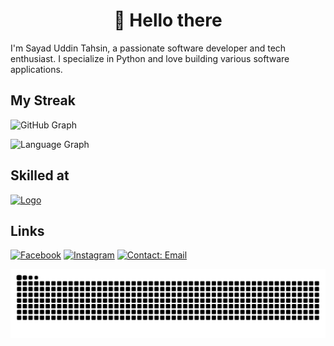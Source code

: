 <h1 align="center">👋 Hello there</h1>

I'm Sayad Uddin Tahsin, a passionate software developer and tech enthusiast. I specialize in Python and love building various software applications.

## My Streak

![GitHub Graph](https://github-readme-streak-stats.herokuapp.com?user=Sayad-Uddin-Tahsin&theme=aura&hide_border=true&date_format=M%20j%5B%2C%20Y%5D&fire=EB5454)

![Language Graph](https://github-readme-stats.vercel.app/api/top-langs?username=Sayad-Uddin-Tahsin&locale=en&hide_title=false&layout=compact&card_width=320&langs_count=5&theme=dracula&hide_border=true)

## Skilled at

<a href="#skilled-at" align="center">
  <picture><source media="(prefers-color-scheme: dark)" srcset="https://skillicons.dev/icons?i=python,firebase,git,vscode,github,pycharm&theme=dark"><img alt="Logo" src="https://skillicons.dev/icons?i=python,flask,firebase,git,vscode,github,pycharm&theme=light"></picture>
</a>

## Links

<a href="https://facebook.com/SayadUddinTahsin" title="Tahsin Tahsin"><img src="https://img.shields.io/badge/Facebook-1877F2?logo=facebook&logoColor=white&style=for-the-badge" height="35" alt="Facebook"  /></a>
<a href="https://instagram.com/tahsintechie" title="@tahsintechie"><img src="https://img.shields.io/badge/Instagram-E4405F?logo=instagram&logoColor=white&style=for-the-badge" height="35" alt="Instagram"  /></a>
<a href="mailto:tahsin.ict@outlook.com" title="tahsin.ict@outlook.com"><img src="https://img.shields.io/badge/Contact-Email-Green?style=for-the-badge" height="35" alt="Contact: Email"  /></a>

<div align="center">
  <picture>
  <source media="(prefers-color-scheme: dark)" srcset="https://github.com/Sayad-Uddin-Tahsin/Sayad-Uddin-Tahsin/blob/output/snake-dark.svg" />
  <source media="(prefers-color-scheme: light)" srcset="https://github.com/Sayad-Uddin-Tahsin/Sayad-Uddin-Tahsin/blob/output/snake-light.svg" />
  <img alt="github-snake" src="https://github.com/Sayad-Uddin-Tahsin/Sayad-Uddin-Tahsin/blob/output/snake-light.svg" height=60% />
</picture>
</div>
